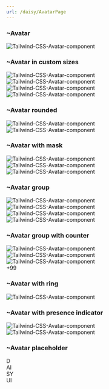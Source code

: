 ```yaml
---
url: /daisy/AvatarPage
---
```






### ~Avatar

<div class="avatar">
  <div class="w-24 rounded bg-base-300">
    <img src="https://img.daisyui.com/images/profile/demo/batperson@192.webp" alt="Tailwind-CSS-Avatar-component" />
  </div>
</div>



### ~Avatar in custom sizes

<div class="avatar">
  <div class="w-24 rounded bg-base-300">
    <img src="https://img.daisyui.com/images/profile/demo/superperson@192.webp" alt="Tailwind-CSS-Avatar-component" />
  </div>
</div>
<div class="avatar">
  <div class="w-16 rounded bg-base-300">
    <img src="https://img.daisyui.com/images/profile/demo/superperson@192.webp" alt="Tailwind-CSS-Avatar-component" />
  </div>
</div>
<div class="avatar">
  <div class="w-12 rounded bg-base-300">
    <img src="https://img.daisyui.com/images/profile/demo/superperson@192.webp" alt="Tailwind-CSS-Avatar-component" />
  </div>
</div>
<div class="avatar">
  <div class="w-8 rounded bg-base-300">
    <img src="https://img.daisyui.com/images/profile/demo/superperson@192.webp" alt="Tailwind-CSS-Avatar-component" />
  </div>
</div>



### ~Avatar rounded

<div class="avatar">
  <div class="w-24 rounded-xl bg-base-300">
    <img src="https://img.daisyui.com/images/profile/demo/yellingwoman@192.webp" alt="Tailwind-CSS-Avatar-component" />
  </div>
</div>
<div class="avatar">
  <div class="w-24 rounded-full bg-base-300">
    <img src="https://img.daisyui.com/images/profile/demo/yellingcat@192.webp" alt="Tailwind-CSS-Avatar-component" />
  </div>
</div>



### ~Avatar with mask

<div class="avatar">
  <div class="w-24 mask mask-heart bg-base-300">
    <img src="https://img.daisyui.com/images/profile/demo/distracted3@192.webp" alt="Tailwind-CSS-Avatar-component" />
  </div>
</div>
<div class="avatar">
  <div class="w-24 mask mask-squircle bg-base-300">
    <img src="https://img.daisyui.com/images/profile/demo/distracted1@192.webp" alt="Tailwind-CSS-Avatar-component" />
  </div>
</div>
<div class="avatar">
  <div class="w-24 mask mask-hexagon-2 bg-base-300">
    <img src="https://img.daisyui.com/images/profile/demo/distracted2@192.webp" alt="Tailwind-CSS-Avatar-component" />
  </div>
</div>



### ~Avatar group

<div class="avatar-group -space-x-6">
  <div class="avatar">
    <div class="w-12 bg-base-300">
      <img src="https://img.daisyui.com/images/profile/demo/batperson@192.webp" alt="Tailwind-CSS-Avatar-component" />
    </div>
  </div>
  <div class="avatar">
    <div class="w-12 bg-base-300">
      <img src="https://img.daisyui.com/images/profile/demo/spiderperson@192.webp" alt="Tailwind-CSS-Avatar-component" />
    </div>
  </div>
  <div class="avatar">
    <div class="w-12 bg-base-300">
      <img src="https://img.daisyui.com/images/profile/demo/averagebulk@192.webp" alt="Tailwind-CSS-Avatar-component" />
    </div>
  </div>
  <div class="avatar">
    <div class="w-12 bg-base-300">
      <img src="https://img.daisyui.com/images/profile/demo/wonderperson@192.webp" alt="Tailwind-CSS-Avatar-component" />
    </div>
  </div>
</div>



### ~Avatar group with counter

<div class="avatar-group -space-x-6">
  <div class="avatar">
    <div class="w-12  bg-base-300">
      <img src="https://img.daisyui.com/images/profile/demo/batperson@192.webp" alt="Tailwind-CSS-Avatar-component" />
    </div>
  </div>
  <div class="avatar">
    <div class="w-12  bg-base-300">
      <img src="https://img.daisyui.com/images/profile/demo/spiderperson@192.webp" alt="Tailwind-CSS-Avatar-component" />
    </div>
  </div>
  <div class="avatar">
    <div class="w-12  bg-base-300">
      <img src="https://img.daisyui.com/images/profile/demo/averagebulk@192.webp" alt="Tailwind-CSS-Avatar-component" />
    </div>
  </div>
  <div class="avatar avatar-placeholder">
    <div class="w-12 bg-neutral text-neutral-content">
      <span>+99</span>
    </div>
  </div>
</div>



### ~Avatar with ring

<div class="avatar">
  <div class="w-24 rounded-full ring-2 ring-primary ring-offset-base-100 ring-offset-2">
    <img src="https://img.daisyui.com/images/profile/demo/spiderperson@192.webp" alt="Tailwind-CSS-Avatar-component" />
  </div>
</div>



### ~Avatar with presence indicator

<div class="avatar avatar-online">
  <div class="w-24 rounded-full bg-base-300">
    <img src="https://img.daisyui.com/images/profile/demo/gordon@192.webp" alt="Tailwind-CSS-Avatar-component" />
  </div>
</div>
<div class="avatar avatar-offline">
  <div class="w-24 rounded-full bg-base-300">
    <img src="https://img.daisyui.com/images/profile/demo/idiotsandwich@192.webp" alt="Tailwind-CSS-Avatar-component" />
  </div>
</div>



### ~Avatar placeholder

<div class="avatar avatar-placeholder">
  <div class="bg-neutral text-neutral-content rounded-full w-24">
    <span class="text-3xl">D</span>
  </div>
</div>
<div class="avatar avatar-online avatar-placeholder">
  <div class="bg-neutral text-neutral-content rounded-full w-16">
    <span class="text-xl">AI</span>
  </div>
</div>
<div class="avatar avatar-placeholder">
  <div class="bg-neutral text-neutral-content rounded-full w-12">
    <span>SY</span>
  </div>
</div>
<div class="avatar avatar-placeholder">
  <div class="bg-neutral text-neutral-content rounded-full w-8">
    <span class="text-xs">UI</span>
  </div>
</div>


